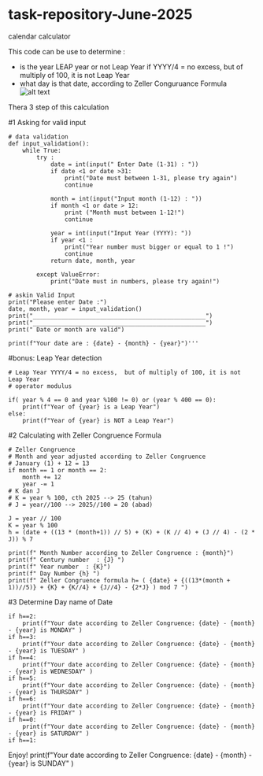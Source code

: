 # task-repository-June-2025
calendar calculator 

This code can be use to determine :
- is the year LEAP year or not
  Leap Year if YYYY/4 = no excess,  but of multiply of 100, it is not Leap Year
- what day is that date, according to Zeller Conguruance Formula <br/>
![alt text](https://wikimedia.org/api/rest_v1/media/math/render/svg/0f95195dcc0d98b351294277071736e97053324e)

Thera 3 step of this calculation

#1 Asking for valid input

```
# data validation
def input_validation():
    while True:
        try :
            date = int(input(" Enter Date (1-31) : "))
            if date <1 or date >31:
                print("Date must between 1-31, please try again") 
                continue
            
            month = int(input("Input month (1-12) : "))     
            if month <1 or date > 12:
                print ("Month must between 1-12!")
                continue
            
            year = int(input("Input Year (YYYY): "))
            if year <1 :
                print("Year number must bigger or equal to 1 !")
                continue
            return date, month, year

        except ValueError:
            print("Date must in numbers, please try again!")

# askin Valid Input
print("Please enter Date :")
date, month, year = input_validation()
print("_________________________________________________")
print("_________________________________________________")
print(" Date or month are valid")

print(f"Your date are : {date} - {month} - {year}")'''
```
#bonus: Leap Year detection

```
# Leap Year YYYY/4 = no excess,  but of multiply of 100, it is not Leap Year
# operator modulus

if( year % 4 == 0 and year %100 != 0) or (year % 400 == 0):
    print(f"Year of {year} is a Leap Year")
else:
    print(f"Year of {year} is NOT a Leap Year")
```

#2 Calculating with Zeller  Congruence Formula 

```
# Zeller Congruence
# Month and year adjusted according to Zeller Congruence
# January (1) + 12 = 13
if month == 1 or month == 2:
    month += 12
    year -= 1
# K dan J
# K = year % 100, cth 2025 --> 25 (tahun)
# J = year//100 --> 2025//100 = 20 (abad)

J = year // 100
K = year % 100
h = (date + ((13 * (month+1)) // 5) + (K) + (K // 4) + (J // 4) - (2 * J)) % 7

print(f" Month Number according to Zeller Congruence : {month}")
print(f" Century number  : {J} ")
print(f" Year number  : {K}")
print(f" Day Number {h} ")
print(f" Zeller Congruence formula h= ( {date} + {((13*(month + 1))//5)} + {K} + {K//4} + {J//4} - {2*J} ) mod 7 ")
```
#3 Determine Day name of Date
```
if h==2:
    print(f"Your date according to Zeller Congruence: {date} - {month} - {year} is MONDAY" )
if h==3:
    print(f"Your date according to Zeller Congruence: {date} - {month} - {year} is TUESDAY" )
if h==4:
    print(f"Your date according to Zeller Congruence: {date} - {month} - {year} is WEDNESDAY" ) 
if h==5:
    print(f"Your date according to Zeller Congruence: {date} - {month} - {year} is THURSDAY" )
if h==6:
    print(f"Your date according to Zeller Congruence: {date} - {month} - {year} is FRIDAY" )
if h==0:
    print(f"Your date according to Zeller Congruence: {date} - {month} - {year} is SATURDAY" )
if h==1:
```

Enjoy! 
    print(f"Your date according to Zeller Congruence: {date} - {month} - {year} is SUNDAY" )
